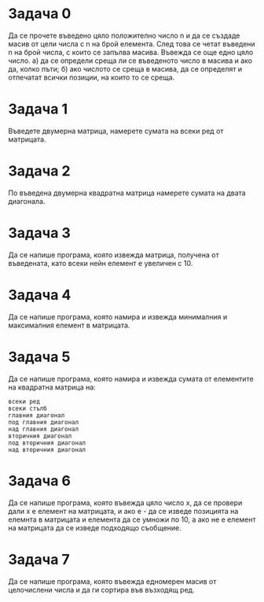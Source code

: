 # Задача 0

Да се прочете въведено цяло положително число n и да се създаде масив от цели числа с n на брой елемента. След това се четат въведени n на брой числа, с които се запълва масива. Въвежда се още едно цяло число. а) да се определи среща ли се въведеното число в масива и ако да, колко пъти; б) ако числото се среща в масива, да се определят и отпечатат всички позиции, на които то се среща.

# Задача 1

Въведете двумерна матрица, намерете сумата на всеки ред от матрицата.

# Задача 2

По въведена двумерна квадратна матрица намерете сумата на двата диагонала.

# Задача 3

Да се напише програма, която извежда матрица, получена от въведената, като всеки нейн елемент е увеличен с 10.

# Задача 4

Да се напише програма, която намира и извежда минималния и максималния елемент в матрицата.

# Задача 5

Да се напише програма, която намира и извежда сумата от елементите на квадратна матрица на:

    всеки ред
    всеки стълб
    главния диагонал
    под главния диагонал
    над главния диагонал
    вторичния диагонал
    под вторичния диагонал
    над вторичния диагонал

# Задача 6

Да се напише програма, която въвежда цяло число х, да се провери дали х е елемент на матрицата, и ако е - да се изведе позицията на елемнта в матрицата и елемента да се умножи по 10, а ако не е елемент на матрицата да се изведе подходящо съобщение.

# Задача 7

Да се напише програма, която въвежда едномерен масив от целочислени числа и да ги сортира във възходящ ред.

